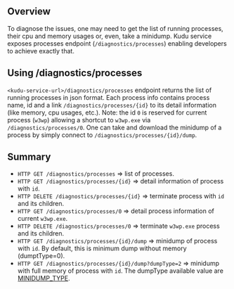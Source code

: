 ## Overview

To diagnose the issues, one may need to get the list of running processes, their cpu and memory usages or, even, take a minidump.  Kudu service exposes processes endpoint (`/diagnostics/processes`) enabling developers to achieve exactly that.

## Using /diagnostics/processes

`<kudu-service-url>/diagnostics/processes` endpoint returns the list of running processes in json format.   Each process info contains process name, id and a link `/diagnostics/processes/{id}` to its detail information (like memory, cpu usages, etc.).  Note: the id `0` is reserved for current process (`w3wp`) allowing a shortcut to `w3wp.exe` via `/diagnostics/processes/0`.  One can take and download the minidump of a process by simply connect to `/diagnostics/processes/{id}/dump`.      

## Summary

* `HTTP GET /diagnostics/processes` => list of processes.
* `HTTP GET /diagnostics/processes/{id}` => detail information of process with `id`.
* `HTTP DELETE /diagnostics/processes/{id}` => terminate process with `id` and its children.
* `HTTP GET /diagnostics/processes/0` => detail process information of current `w3wp.exe`.
* `HTTP DELETE /diagnostics/processes/0` => terminate `w3wp.exe` process and its children.
* `HTTP GET /diagnostics/processes/{id}/dump` => minidump of process with `id`.  By default, this is minimum dump without memory (dumptType=0).
* `HTTP GET /diagnostics/processes/{id}/dump?dumpType=2` => minidump with full memory of process with `id`.  The dumpType available value are [MINIDUMP_TYPE](http://msdn.microsoft.com/en-us/library/windows/desktop/ms680519.aspx). 






